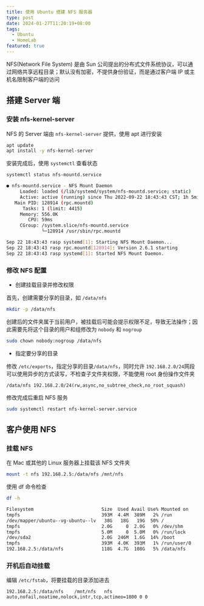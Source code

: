 ```yaml
---
title: 使用 Ubuntu 搭建 NFS 服务器
type: post
date: 2024-01-27T11:20:19+08:00
tags:
  - Ubuntu
  - HomeLab
featured: true
---
```


NFS(Network File System) 是由 Sun 公司提出的分布式文件系统协议，可以通过网络共享远程目录；默认没有加密，不提供身份验证，而是通过客户端 IP 或主机名限制客户端的访问

## 搭建 Server 端

### 安装 nfs-kernel-server

NFS 的 Server 端由 `nfs-kernel-server` 提供，使用 apt 进行安装

```bash
apt update
apt install -y nfs-kernel-server
```

安装完成后，使用 `systemctl` 查看状态

```bash
systemctl status nfs-mountd.service
```

```bash
● nfs-mountd.service - NFS Mount Daemon
     Loaded: loaded (/lib/systemd/system/nfs-mountd.service; static)
     Active: active (running) since Thu 2022-09-22 18:43:43 CST; 1h 5min ago
   Main PID: 128914 (rpc.mountd)
      Tasks: 1 (limit: 4415)
     Memory: 556.0K
        CPU: 59ms
     CGroup: /system.slice/nfs-mountd.service
             └─128914 /usr/sbin/rpc.mountd

Sep 22 18:43:43 rasp systemd[1]: Starting NFS Mount Daemon...
Sep 22 18:43:43 rasp rpc.mountd[128914]: Version 2.6.1 starting
Sep 22 18:43:43 rasp systemd[1]: Started NFS Mount Daemon.
```

### 修改 NFS 配置

- 创建挂载目录并修改权限

首先，创建需要分享的目录，如 `/data/nfs`

```bash
mkdir -p /data/nfs
```

创建后的文件夹属于当前用户，被挂载后可能会提示权限不足，导致无法操作；因此需要先将这个目录的用户和组修改为 `nobody` 和 `nogroup`

```bash
sudo chown nobody:nogroup /data/nfs
```

- 指定要分享的目录

修改 `/etc/exports`，指定分享的目录`/data/nfs`，同时允许 `192.168.2.0/24`网段可以使用异步的方式读写，不检查子文件夹权限，不能使用 root 身份操作文件夹

```
/data/nfs 192.168.2.0/24(rw,async,no_subtree_check,no_root_squash)
```

修改完成后重启 NFS 服务

```bash
sudo systemctl restart nfs-kernel-server.service
```

## 客户使用 NFS

### 挂载 NFS

在 Mac 或其他的 Linux 服务器上挂载该 NFS 文件夹

```bash
mount -t nfs 192.168.2.5:/data/nfs /mnt/nfs
```

使用 df 命令检查

```bash
df -h

Filesystem                         Size  Used Avail Use% Mounted on
tmpfs                              393M  4.4M  389M   2% /run
/dev/mapper/ubuntu--vg-ubuntu--lv   38G   18G   19G  50% /
tmpfs                              2.0G     0  2.0G   0% /dev/shm
tmpfs                              5.0M     0  5.0M   0% /run/lock
/dev/sda2                          2.0G  246M  1.6G  14% /boot
tmpfs                              393M  4.0K  393M   1% /run/user/0
192.168.2.5:/data/nfs              118G  4.7G  108G   5% /data/nfs
```

### 开机后自动挂载

编辑 `/etc/fstab`，将要挂载的目录添加进去

```
192.168.2.5:/data/nfs    /mnt/nfs   nfs auto,nofail,noatime,nolock,intr,tcp,actimeo=1800 0 0
```
